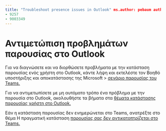 ```yaml
---
title: "Troubleshoot presence issues in Outlook" ms.author: pebaum author: pebaum manager: scotv ms.date: 04/8/2021 ms.audience: Admin ms.topic: article ms.service: o365-administration ROBOTS: NOINDEX, NOFOLLOW localization_priority: Priority ms.collection: Adm_O365 ms.custom: (
- 9257
- 9003349
---
```


# <a name="troubleshoot-presence-issues-in-outlook"></a>Αντιμετώπιση προβλημάτων παρουσίας στο Outlook

Για να διαγνώσετε και να διορθώσετε προβλήματα με την κατάσταση παρουσίας ενός χρήστη στο Outlook, κάντε λήψη και εκτελέστε τον Βοηθό υποστήριξης και αποκατάστασης της Microsoft > [σενάριο παρουσίας του Teams.](https://aka.ms/SaRA-TeamsPresenceScenario)

Για να αντιμετωπίσετε με μη αυτόματο τρόπο ένα πρόβλημα με την παρουσία στο Outlook, ακολουθήστε τα βήματα στα [θέματα κατάστασης παρουσίας χρήστη στο Outlook.](https://docs.microsoft.com/microsoftteams/troubleshoot/teams-im-presence/issues-with-presence-in-outlook)

Εάν η κατάσταση παρουσίας δεν ενημερώνεται στο Teams, ανατρέξτε στο θέμα Η πραγματική κατάσταση [παρουσίας σας δεν αντικατοπτρίζεται στο Teams.](https://docs.microsoft.com/microsoftteams/troubleshoot/teams-im-presence/presence-not-show-actual-status)
